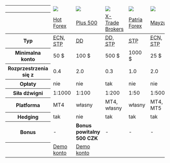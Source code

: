 <div class="table-responsive">
<table class="table table-striped table-bordered bootstrap-datatable datatable brokeri">
<thead>
 <tr class="">
   <th class="span2"></th>
   <td class="span2 top"><a href="#" class="logo"><img src="{{img-url}}loga/hot150.png"></a></td>
   <td class="span2 top"><a href="#" class="logo"><img src="{{img-url}}loga/plu150.png"></a></td>
   <td class="span2 top"><a href="#" class="logo"><img src="{{img-url}}loga/xtb150.png"></a></td>
   <td class="span2 top"><a href="#" class="logo"><img src="{{img-url}}loga/pat150.png"></a></td>
   <td class="span2 top"><a href="#" class="logo"><img src="{{img-url}}loga/may150.png"></a></td>
 </tr>
 <tr>
   <th class="span2"></th>
   <td class="span2"><a href="{{base-url}}hotforex" title="Link leads to Czech website">Hot Forex</a></td>
   <td class="span2"><a href="{{base-url}}plus500" title="Link leads to Czech website">Plus 500</a></td>
   <td class="span2"><a href="{{base-url}}xtb" title="Link leads to Czech website">X-Trade Brokers</a></td>
   <td class="span2"><a href="{{base-url}}patria-forex" title="Link leads to Czech website">Patria Forex</a></td>
   <td class="span2"><a href="{{base-url}}mayzus" title="Link leads to Czech website">Mayzus</a></td>
 </tr>
</thead>
<tbody>
<tr>
 <th>Typ</th>
 <td><abbr title="Electronic Communications Network">ECN</abbr>, <abbr title="Straight Through Processing">STP</abbr></td>
 <td><abbr title="Dealing Desk">DD</abbr></td>
 <td><abbr title="Dealing Desk">DD</abbr>, <abbr title="Straight Through Processing">STP</abbr></td>
 <td><abbr title="Straight Through Processing">STP</abbr></td>
 <td><abbr title="Electronic Communications Network">ECN</abbr>, <abbr title="Straight Through Processing">STP</abbr></td>
</tr>
<tr>
 <th>Minimalna konto</th>
 <td>50 $</td>
 <td>100 $</td>
 <td>500 $</td>
 <td>1000 $</td>
 <td>25 $</td>
</tr>
<tr>
 <th>Rozprzestrzenia się z</th>
 <td>0.4</td>
 <td>2.0</td>
 <td>0.3</td>
 <td>1.0</td>
 <td>2.0</td>
</tr>
<tr>
 <th>Opłaty</th>
 <td>nie</td>
 <td>nie</td>
 <td>tak</td>
 <td>nie</td>
 <td>nie</td>
</tr>
<tr>
 <th>Siła dźwigni</th>
 <td>1:1000</td>
 <td>1:100</td>
 <td>1:200</td>
 <td>1:50</td>
 <td>1:500</td>
</tr>
<tr>
  <th>Platforma</th>
  <td>MT4</td>
  <td>własny</td>
  <td>MT4, własny</td>
  <td>własny</td>
  <td>MT4, MT5</td>
</tr>
<tr>
  <th>Hedging</th>
  <td>tak</td>
  <td>nie</td>
  <td>tak</td>
  <td>tak</td>
  <td>tak</td>
</tr>
<tr>
  <th>Bonus</th>
  <td>-</td>
  <td><strong>Bonus powitalny 500 CZK</strong></td>
  <td>-</td>
  <td>-</td>
  <td>-</td>
</tr>
<tr>
  <th></th>
  <td class="bot"><a href="https://www.hotforex.com/pl/?refid=26283" class="btn btn-default">Demo konto</a></td>
  <td class="bot"><a href="http://www.plus500.com/pl/StartTrading.aspx?id=66349&tags=bitcoin&pl=2" class="btn btn-default">Demo konto</a></td>
  <td class="bot"></td>
  <td class="bot"></td>
  <td class="bot"></td>
</tr>
</tbody></table>
</div>